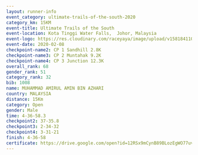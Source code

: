 ```yaml
--- 
layout: runner-info 
event_category: ultimate-trails-of-the-south-2020 
category_km: 15KM 
event-title: Ultimate Trails of the South 
event-location: Kota Tinggi Water Falls,  Johor, Malaysia 
event-logo: https://res.cloudinary.com/raceyaya/image/upload/v1581841103/logo/2020/ultimate-trails-2020_i93dfj.jpg 
event-date: 2020-02-08 
checkpoint-name2: CP 1 Sandhill 2.8K 
checkpoint-name3: CP 2 Muntahak 9.2K 
checkpoint-name4: CP 3 Junction 12.3K 
overall_rank: 68
gender_rank: 51
category_rank: 32
bib: 1008
name: MUHAMMAD AMIRUL AMIN BIN AZHARI
country: MALAYSIA
distance: 15Km
category: Open
gender: Male
time: 4-36-58.3
checkpoint2: 37-35.8
checkpoint3: 2-34-32
checkpoint4: 3-31-21
finish: 4-36-58
certificate: https://drive.google.com/open?id=12RSx9mCynB89BLozEgWO77uvWAV--1Tu
--- 
```

